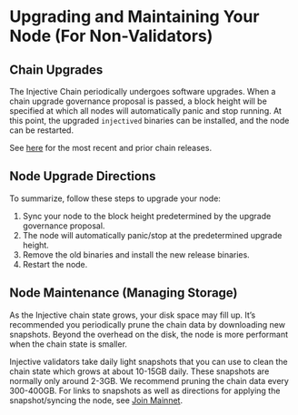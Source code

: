 # Upgrading and Maintaining Your Node (For Non-Validators)

## Chain Upgrades

The Injective Chain periodically undergoes software upgrades. When a chain upgrade governance proposal is passed, a block height will be specified at which all nodes will automatically panic and stop running. At this point, the upgraded `injectived` binaries can be installed, and the node can be restarted.

See [here](https://github.com/InjectiveLabs/injective-chain-releases/releases) for the most recent and prior chain releases.

## Node Upgrade Directions

To summarize, follow these steps to upgrade your node:

1. Sync your node to the block height predetermined by the upgrade governance proposal.
2. The node will automatically panic/stop at the predetermined upgrade height.
3. Remove the old binaries and install the new release binaries.
4. Restart the node.

## Node Maintenance (Managing Storage)

As the Injective chain state grows, your disk space may fill up. It’s recommended you periodically prune the chain data by downloading new snapshots. Beyond the overhead on the disk, the node is more performant when the chain state is smaller.

Injective validators take daily light snapshots that you can use to clean the chain state which grows at about 10-15GB daily. These snapshots are normally only around 2-3GB. We recommend pruning the chain data every 300-400GB. For links to snapshots as well as directions for applying the snapshot/syncing the node, see [Join Mainnet](../../docs/nodes/RunNode/mainnet/).
